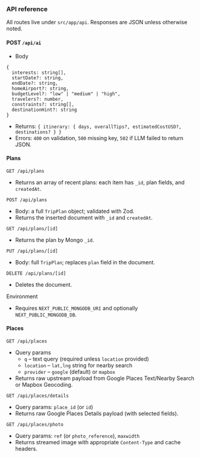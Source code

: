 ### API reference

All routes live under `src/app/api`. Responses are JSON unless otherwise noted.

#### POST `/api/ai`
- Body
```
{
  interests: string[],
  startDate?: string,
  endDate?: string,
  homeAirport?: string,
  budgetLevel?: "low" | "medium" | "high",
  travelers?: number,
  constraints?: string[],
  destinationHint?: string
}
```
- Returns: `{ itinerary: { days, overallTips?, estimatedCostUSD?, destinations? } }`
- Errors: `400` on validation, `500` missing key, `502` if LLM failed to return JSON.

#### Plans

`GET /api/plans`
- Returns an array of recent plans: each item has `_id`, plan fields, and `createdAt`.

`POST /api/plans`
- Body: a full `TripPlan` object; validated with Zod.
- Returns the inserted document with `_id` and `createdAt`.

`GET /api/plans/[id]`
- Returns the plan by Mongo `_id`.

`PUT /api/plans/[id]`
- Body: full `TripPlan`; replaces `plan` field in the document.

`DELETE /api/plans/[id]`
- Deletes the document.

Environment
- Requires `NEXT_PUBLIC_MONGODB_URI` and optionally `NEXT_PUBLIC_MONGODB_DB`.

#### Places

`GET /api/places`
- Query params
  - `q` – text query (required unless `location` provided)
  - `location` – `lat,lng` string for nearby search
  - `provider` – `google` (default) or `mapbox`
- Returns raw upstream payload from Google Places Text/Nearby Search or Mapbox Geocoding.

`GET /api/places/details`
- Query params: `place_id` (or `id`)
- Returns raw Google Places Details payload (with selected fields).

`GET /api/places/photo`
- Query params: `ref` (or `photo_reference`), `maxwidth`
- Returns streamed image with appropriate `Content-Type` and cache headers.



